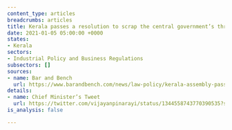 ```yaml
---
content_type: articles
breadcrumbs: articles
title: Kerala passes a resolution to scrap the central government’s three farm laws
date: 2021-01-05 05:00:00 +0000
states:
- Kerala
sectors:
- Industrial Policy and Business Regulations
subsectors: []
sources:
- name: Bar and Bench
  url: https://www.barandbench.com/news/law-policy/kerala-assembly-passes-unanimous-resolution-against-three-farm-laws-lone-bjp-mla-o-rajagopal-does-not-oppose
details:
- name: Chief Minister’s Tweet
  url: https://twitter.com/vijayanpinarayi/status/1344558743770390535?s=20
is_analysis: false

---
```


